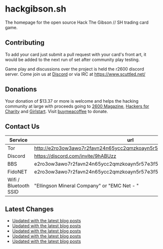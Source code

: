 # hackgibson.sh
The homepage for the open source Hack The Gibson // SH trading card game.


## Contributing

To add your card just submit a pull request with your card's front art, it would be added to the next run of set after community play testing.

Game play and discussions over the project is held the r2600 discord server. Come join us at [Discord](https://discord.com/invite/9hABUzz) or via IRC at https://www.scuttled.net/


## Donations

Your donation of $13.37 or more is welcome and helps the hacking community at large with proceeds going to [2600 Magazine](https://2600.com/), [Hackers for Charity](https://hackersforcharity.org) and [Girlstart](https://girlstart.org).  Visit [buymeacoffee](https://www.buymeacoffee.com/hackgibson.sh) to donate.


## Contact Us

Service | url
-|-
Tor | http://e2ro3ow3awo7r2favn24n65ycc2qmzkoayn5r57e3f56nvjwdcgg32ad.onion
Discord | https://discord.com/invite/9hABUzz
BBS | e2ro3ow3awo7r2favn24n65ycc2qmzkoayn5r57e3f56nvjwdcgg32ad.onion:23
FidoNET | e2ro3ow3awo7r2favn24n65ycc2qmzkoayn5r57e3f56nvjwdcgg32ad.onion:24554
Wifi / Bluetooth SSID | "Ellingson Mineral Company" or "EMC Net - <fidonet address>"

## Latest Changes
<!-- BLOG-POST-LIST:START -->
- [Updated with the latest blog posts](https://github.com/DFW2600/hackgibson.sh/commit/df216dfde5090b3b322e07058f8af9e5acdbfa37)
- [Updated with the latest blog posts](https://github.com/DFW2600/hackgibson.sh/commit/650090cb42c07d86ce3f7b0112055af90dd27c00)
- [Updated with the latest blog posts](https://github.com/DFW2600/hackgibson.sh/commit/25f4f83bd50ab70685eda3b107383f603e6e5c03)
- [Updated with the latest blog posts](https://github.com/DFW2600/hackgibson.sh/commit/80cf2eacfce75fa53e6d2b63941bf2febed21f48)
- [Updated with the latest blog posts](https://github.com/DFW2600/hackgibson.sh/commit/3eab76eee295820d25523c221b95823fb2962cbb)
<!-- BLOG-POST-LIST:END -->
